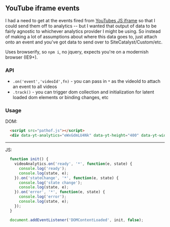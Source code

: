 ## YouTube iframe events
I had a need to get at the events fired from [YouTubes JS iframe](https://developers.google.com/youtube/iframe_api_reference) so that I could send them off to analytics -- but I wanted that output of data to be fairly agnostic to whichever analytics provider I might be using. So instead of making a lot of assumptions about where this data goes to, just attach onto an event and you've got data to send over to SiteCatalyst/Custom/etc.

Uses browserify, so `npm i`, no jquery, expects you're on a modernish browser (IE9+).

### API
- `.on('event','videoId',fn)` - you can pass in `*` as the videoId to attach an event to all videos
- `.track()` - you can trigger dom collection and initialization for latent loaded dom elements or binding changes, etc

### Usage
DOM:
```html
  <script src="pathof.js"></script>
  <div data-yt-analytics="eWxGdmLU4Nk" data-yt-height="400" data-yt-width="600" data-yt-title="tracking name...?"></div>
```
----
JS:
```js
  function init() {
    videoAnalytics.on('ready', '*', function(e, state) {
      console.log('ready');
      console.log(state, e);
    }).on('stateChange', '*', function(e, state) {
      console.log('state change');
      console.log(state, e);
    }).on('error', '*', function(e, state) {
      console.log('error');
      console.log(state, e);
    });
  }

  document.addEventListener('DOMContentLoaded', init, false);
```